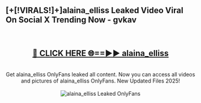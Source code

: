<h2>[+[!VIRALS!]+]alaina_elliss Leaked Video Viral On Social X Trending Now - gvkav</h2>
<br>
<div align="center">
<h2><a href="https://libra.edu.pl?alaina_elliss" rel="nofollow">🔴 CLICK HERE 🌐==►► alaina_elliss</a></h2>
<br>
Get alaina_elliss OnlyFans leaked all content. Now you can access all videos and pictures of alaina_elliss OnlyFans. New Updated Files 2025!
<br>
<br>
<a href="https://libra.edu.pl?alaina_elliss" rel="nofollow" data-target="animated-image.originalLink"><img src="https://i.ibb.co.com/WyWwxjT/player-gif2.gif" alt="alaina_elliss Leaked OnlyFans" style="max-width: 100%; display: inline-block;" data-target="animated-image.originalImage"></a>
</div>
<br>